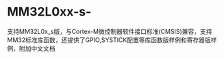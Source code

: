 # MM32L0xx-s-
支持MM32L0x_s版，与Cortex-M微控制器软件接口标准(CMSIS)兼容，支持MM32标准库函数，还提供了GPIO,SYSTICK配置等库函数版样例和寄存器版样例，附加中文文档

